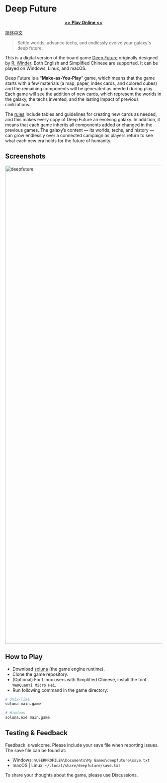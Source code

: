 # Deep Future

<div align="center">

<strong><a href="https://cloudwu.github.io/deepfuture">>> Play Online <<</a></strong>

</div>

[简体中文](./README.zh-CN.md)

> Settle worlds, advance techs, and endlessly evolve your galaxy's deep future. 

This is a digital version of the board game [Deep Future](https://boardgamegeek.com/boardgame/194986/deep-future) originally designed by [R. Winder](https://boardgamegeek.com/boardgamedesigner/89526/r-winder). Both English and Simplified Chinese are supported. It can be played on Windows, Linux, and macOS.

Deep Future is a “**Make-as-You-Play**” game, which means that the game starts with a few materials (a map, paper, index cards, and colored cubes) and the remaining components will be generated as needed during play. Each game will see the addition of new cards, which represent the worlds in the galaxy, the techs invented, and the lasting impact of previous civilizations.

The [rules](./rules/Deep_Future_Rules_1_6.pdf) include tables and guidelines for creating new cards as needed, and this makes every copy of Deep Future an evolving galaxy. In addition, it means that each game inherits all components added or changed in the previous games. The galaxy’s content — its worlds, techs, and history — can grow endlessly over a connected campaign as players return to see what each new era holds for the future of humanity.

## Screenshots

<img width="2046" height="1534" alt="deepfuture" src="https://github.com/user-attachments/assets/501d750b-136d-4717-9423-b42f6d0b22c1" />

## How to Play

- Download [soluna](https://github.com/cloudwu/soluna/releases/tag/nightly) (the game engine runtime).
- Clone the game repository.
- (Optional) For Linux users with Simplified Chinese, install the font `WenQuanYi Micro Hei`.
- Run following command in the game directory:

```sh
# Unix-like
soluna main.game

# Windows
soluna.exe main.game
```

## Testing & Feedback

Feedback is welcome. Please include your save file when reporting issues. The save file can be found at:

- Windows: `%USERPROFILE%\Documents\My Games\deepfuture\save.txt`
- macOS | Linux: `~/.local/share/deepfuture/save.txt`

To share your thoughts about the game, please use Discussions.
